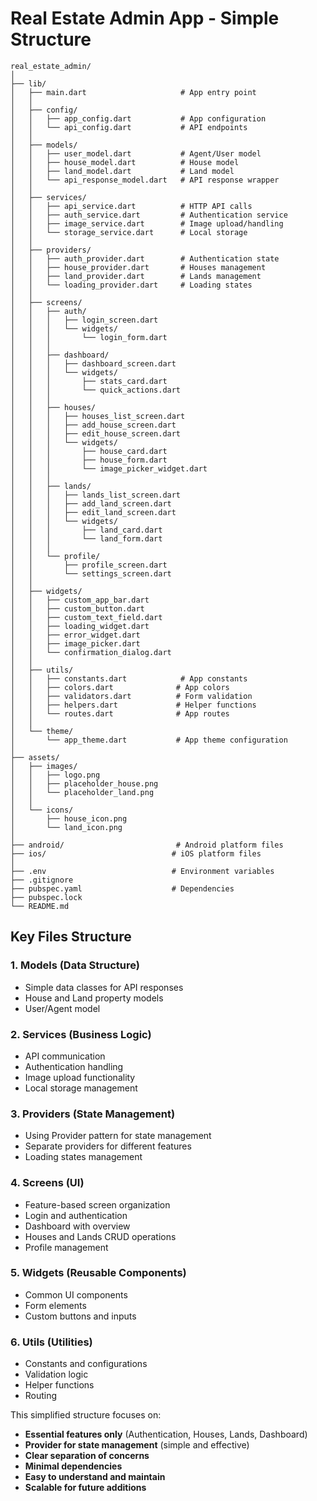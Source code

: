 # Real Estate Admin App - Simple Structure

```
real_estate_admin/
│
├── lib/
│   ├── main.dart                     # App entry point
│   │
│   ├── config/
│   │   ├── app_config.dart           # App configuration
│   │   └── api_config.dart           # API endpoints
│   │
│   ├── models/
│   │   ├── user_model.dart           # Agent/User model
│   │   ├── house_model.dart          # House model
│   │   ├── land_model.dart           # Land model
│   │   └── api_response_model.dart   # API response wrapper
│   │
│   ├── services/
│   │   ├── api_service.dart          # HTTP API calls
│   │   ├── auth_service.dart         # Authentication service
│   │   ├── image_service.dart        # Image upload/handling
│   │   └── storage_service.dart      # Local storage
│   │
│   ├── providers/
│   │   ├── auth_provider.dart        # Authentication state
│   │   ├── house_provider.dart       # Houses management
│   │   ├── land_provider.dart        # Lands management
│   │   └── loading_provider.dart     # Loading states
│   │
│   ├── screens/
│   │   ├── auth/
│   │   │   ├── login_screen.dart
│   │   │   └── widgets/
│   │   │       └── login_form.dart
│   │   │
│   │   ├── dashboard/
│   │   │   ├── dashboard_screen.dart
│   │   │   └── widgets/
│   │   │       ├── stats_card.dart
│   │   │       └── quick_actions.dart
│   │   │
│   │   ├── houses/
│   │   │   ├── houses_list_screen.dart
│   │   │   ├── add_house_screen.dart
│   │   │   ├── edit_house_screen.dart
│   │   │   └── widgets/
│   │   │       ├── house_card.dart
│   │   │       ├── house_form.dart
│   │   │       └── image_picker_widget.dart
│   │   │
│   │   ├── lands/
│   │   │   ├── lands_list_screen.dart
│   │   │   ├── add_land_screen.dart
│   │   │   ├── edit_land_screen.dart
│   │   │   └── widgets/
│   │   │       ├── land_card.dart
│   │   │       └── land_form.dart
│   │   │
│   │   └── profile/
│   │       ├── profile_screen.dart
│   │       └── settings_screen.dart
│   │
│   ├── widgets/
│   │   ├── custom_app_bar.dart
│   │   ├── custom_button.dart
│   │   ├── custom_text_field.dart
│   │   ├── loading_widget.dart
│   │   ├── error_widget.dart
│   │   ├── image_picker.dart
│   │   └── confirmation_dialog.dart
│   │
│   ├── utils/
│   │   ├── constants.dart            # App constants
│   │   ├── colors.dart              # App colors
│   │   ├── validators.dart          # Form validation
│   │   ├── helpers.dart             # Helper functions
│   │   └── routes.dart              # App routes
│   │
│   └── theme/
│       └── app_theme.dart           # App theme configuration
│
├── assets/
│   ├── images/
│   │   ├── logo.png
│   │   ├── placeholder_house.png
│   │   └── placeholder_land.png
│   │
│   └── icons/
│       ├── house_icon.png
│       └── land_icon.png
│
├── android/                         # Android platform files
├── ios/                            # iOS platform files
│
├── .env                            # Environment variables
├── .gitignore
├── pubspec.yaml                    # Dependencies
├── pubspec.lock
└── README.md
```

## Key Files Structure

### 1. **Models** (Data Structure)

- Simple data classes for API responses
- House and Land property models
- User/Agent model

### 2. **Services** (Business Logic)

- API communication
- Authentication handling
- Image upload functionality
- Local storage management

### 3. **Providers** (State Management)

- Using Provider pattern for state management
- Separate providers for different features
- Loading states management

### 4. **Screens** (UI)

- Feature-based screen organization
- Login and authentication
- Dashboard with overview
- Houses and Lands CRUD operations
- Profile management

### 5. **Widgets** (Reusable Components)

- Common UI components
- Form elements
- Custom buttons and inputs

### 6. **Utils** (Utilities)

- Constants and configurations
- Validation logic
- Helper functions
- Routing

This simplified structure focuses on:

- **Essential features only** (Authentication, Houses, Lands, Dashboard)
- **Provider for state management** (simple and effective)
- **Clear separation of concerns**
- **Minimal dependencies**
- **Easy to understand and maintain**
- **Scalable for future additions**

